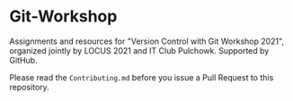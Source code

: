 # Git-Workshop

Assignments and resources for "Version Control with Git Workshop 2021", organized jointly by LOCUS 2021 and IT Club Pulchowk. Supported by GitHub.

Please read the `Contributing.md` before you issue a Pull Request to this repository.
